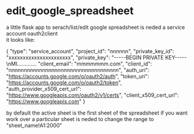 # edit_google_spreadsheet
a little  flask app to serach/list/edit google spreadsheet 
is neded a service account oauth2client  
it looks like:

{
  "type": "service_account",
  "project_id": "nnnnnn",
  "private_key_id": "xxxxxxxxxxxxxxxxxxxxxx",
  "private_key": "-----BEGIN PRIVATE KEY-----\nMI.............
  "client_email": "mmmmmmm.com",
  "client_id": "nnnnnnnnnnnnnnnnnnnnnnnnnnnnnnnnnnnn",
  "auth_uri": "https://accounts.google.com/o/oauth2/auth",
  "token_uri": "https://accounts.google.com/o/oauth2/token",
  "auth_provider_x509_cert_url": "https://www.googleapis.com/oauth2/v1/certs",
  "client_x509_cert_url": "https://www.googleapis.com"
}

by default the active sheet is the first sheet of the spreadsheet if you want work over a particular sheet is neded to change the range to "sheet_name!A1:2000"
